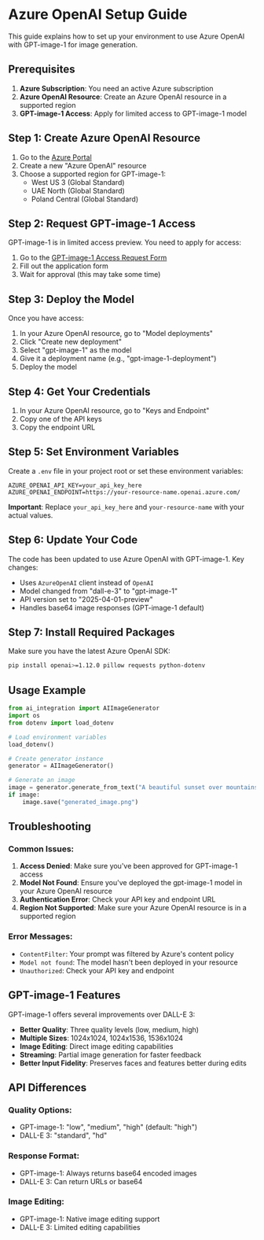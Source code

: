 # Azure OpenAI Setup Guide

This guide explains how to set up your environment to use Azure OpenAI with GPT-image-1 for image generation.

## Prerequisites

1. **Azure Subscription**: You need an active Azure subscription
2. **Azure OpenAI Resource**: Create an Azure OpenAI resource in a supported region
3. **GPT-image-1 Access**: Apply for limited access to GPT-image-1 model

## Step 1: Create Azure OpenAI Resource

1. Go to the [Azure Portal](https://portal.azure.com)
2. Create a new "Azure OpenAI" resource
3. Choose a supported region for GPT-image-1:
   - West US 3 (Global Standard)
   - UAE North (Global Standard)
   - Poland Central (Global Standard)

## Step 2: Request GPT-image-1 Access

GPT-image-1 is in limited access preview. You need to apply for access:

1. Go to the [GPT-image-1 Access Request Form](https://aka.ms/oai/gptimage1access)
2. Fill out the application form
3. Wait for approval (this may take some time)

## Step 3: Deploy the Model

Once you have access:

1. In your Azure OpenAI resource, go to "Model deployments"
2. Click "Create new deployment"
3. Select "gpt-image-1" as the model
4. Give it a deployment name (e.g., "gpt-image-1-deployment")
5. Deploy the model

## Step 4: Get Your Credentials

1. In your Azure OpenAI resource, go to "Keys and Endpoint"
2. Copy one of the API keys
3. Copy the endpoint URL

## Step 5: Set Environment Variables

Create a `.env` file in your project root or set these environment variables:

```env
AZURE_OPENAI_API_KEY=your_api_key_here
AZURE_OPENAI_ENDPOINT=https://your-resource-name.openai.azure.com/
```

**Important**: Replace `your_api_key_here` and `your-resource-name` with your actual values.

## Step 6: Update Your Code

The code has been updated to use Azure OpenAI with GPT-image-1. Key changes:

- Uses `AzureOpenAI` client instead of `OpenAI`
- Model changed from "dall-e-3" to "gpt-image-1"
- API version set to "2025-04-01-preview"
- Handles base64 image responses (GPT-image-1 default)

## Step 7: Install Required Packages

Make sure you have the latest Azure OpenAI SDK:

```bash
pip install openai>=1.12.0 pillow requests python-dotenv
```

## Usage Example

```python
from ai_integration import AIImageGenerator
import os
from dotenv import load_dotenv

# Load environment variables
load_dotenv()

# Create generator instance
generator = AIImageGenerator()

# Generate an image
image = generator.generate_from_text("A beautiful sunset over mountains")
if image:
    image.save("generated_image.png")
```

## Troubleshooting

### Common Issues:

1. **Access Denied**: Make sure you've been approved for GPT-image-1 access
2. **Model Not Found**: Ensure you've deployed the gpt-image-1 model in your Azure OpenAI resource
3. **Authentication Error**: Check your API key and endpoint URL
4. **Region Not Supported**: Make sure your Azure OpenAI resource is in a supported region

### Error Messages:

- `ContentFilter`: Your prompt was filtered by Azure's content policy
- `Model not found`: The model hasn't been deployed in your resource
- `Unauthorized`: Check your API key and endpoint

## GPT-image-1 Features

GPT-image-1 offers several improvements over DALL-E 3:

- **Better Quality**: Three quality levels (low, medium, high)
- **Multiple Sizes**: 1024x1024, 1024x1536, 1536x1024
- **Image Editing**: Direct image editing capabilities
- **Streaming**: Partial image generation for faster feedback
- **Better Input Fidelity**: Preserves faces and features better during edits

## API Differences

### Quality Options:
- GPT-image-1: "low", "medium", "high" (default: "high")
- DALL-E 3: "standard", "hd"

### Response Format:
- GPT-image-1: Always returns base64 encoded images
- DALL-E 3: Can return URLs or base64

### Image Editing:
- GPT-image-1: Native image editing support
- DALL-E 3: Limited editing capabilities
